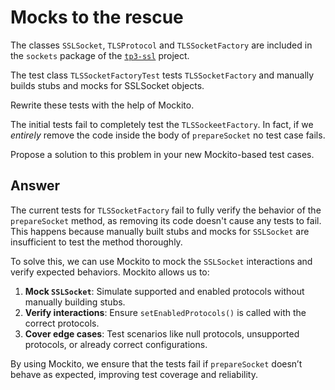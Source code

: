 # Mocks to the rescue

The classes `SSLSocket`, `TLSProtocol` and `TLSSocketFactory` are included in the `sockets` package of the [`tp3-ssl`](../code/tp3-ssl) project.

The test class `TLSSocketFactoryTest` tests `TLSSocketFactory` and manually builds stubs and mocks for SSLSocket objects.

Rewrite these tests with the help of Mockito.

The initial tests fail to completely test the `TLSSockeetFactory`. In fact, if we *entirely* remove the code inside the body of `prepareSocket` no test case fails.

Propose a solution to this problem in your new Mockito-based test cases.


## Answer

The current tests for `TLSSocketFactory` fail to fully verify the behavior of the `prepareSocket` method, as removing its code doesn't cause any tests to fail. This happens because manually built stubs and mocks for `SSLSocket` are insufficient to test the method thoroughly.

To solve this, we can use Mockito to mock the `SSLSocket` interactions and verify expected behaviors. Mockito allows us to:
1. **Mock `SSLSocket`**: Simulate supported and enabled protocols without manually building stubs.
2. **Verify interactions**: Ensure `setEnabledProtocols()` is called with the correct protocols.
3. **Cover edge cases**: Test scenarios like null protocols, unsupported protocols, or already correct configurations.

By using Mockito, we ensure that the tests fail if `prepareSocket` doesn’t behave as expected, improving test coverage and reliability.